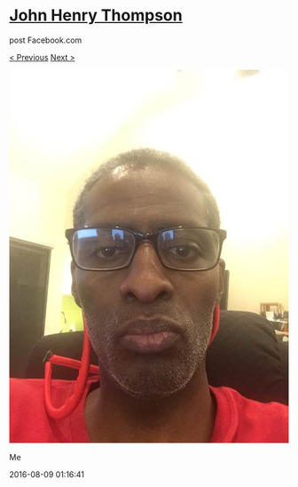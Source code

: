 # [John Henry Thompson](../README.md)
post Facebook.com

[< Previous](2016-08-09-5.md) [Next >](2016-08-08-1.md)

[![](../media/2016-08-09/Timeline-Photos-Me.jpg)](../README.md)

Me

2016-08-09 01:16:41